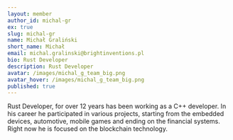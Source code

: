 ```yaml
---
layout: member
author_id: michal-gr
ex: true
slug: michal-gr
name: Michał Graliński
short_name: Michał
email: michal.gralinski@brightinventions.pl
bio: Rust Developer
description: Rust Developer
avatar: /images/michal_g_team_big.png
avatar_hover: /images/michal_g_team_big.png
published: true
---
```

Rust Developer, for over 12 years has been working as a C++ developer. In his career he participated in various projects, starting from the embedded devices, automotive, mobile games and ending on the financial systems. Right now he is focused on the blockchain technology.